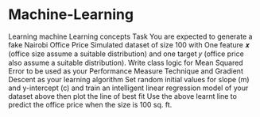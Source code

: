 # Machine-Learning
Learning machine Learning concepts
Task
You are expected to generate a fake Nairobi Office Price Simulated dataset of size 100 with One feature 𝒙 (office size assume a suitable distribution) and one target 𝑦 (office price also assume a suitable distribution).
Write class logic for Mean Squared Error to be used as your Performance Measure Technique and Gradient Descent as your learning algorithm
Set random initial values for slope (m) and y-intercept (c) and train an intelligent linear regression model of your dataset above then plot the line of best fit
Use the above learnt line to predict the office price when the size is 100 sq. ft.
